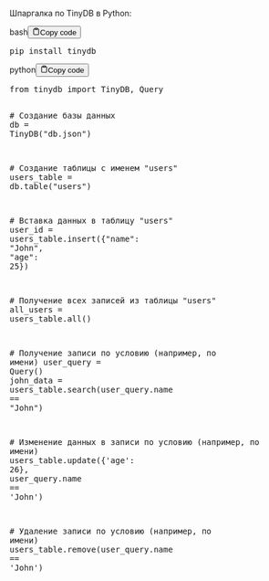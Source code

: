 <p>Шпаргалка по TinyDB в Python:</p>
<div class="code-element"><div class="lang-line"><text>bash</text><button class="copy-button" id="code789b" onclick="copyCode(code789, code789b)"><svg stroke="currentColor" fill="none" stroke-width="2" viewBox="0 0 24 24" stroke-linecap="round" stroke-linejoin="round" class="h-4 w-4" height="1em" width="1em" xmlns="http://www.w3.org/2000/svg"><path d="M16 4h2a2 2 0 0 1 2 2v14a2 2 0 0 1-2 2H6a2 2 0 0 1-2-2V6a2 2 0 0 1 2-2h2"></path><rect x="8" y="2" width="8" height="4" rx="1" ry="1"></rect></svg><text>Copy code</text></button></div><div class="code" id="code789"><div class="highlight"><pre><span></span>pip<span class="w"> </span>install<span class="w"> </span>tinydb
</pre></div></div></div>

<div class="code-element"><div class="lang-line"><text>python</text><button class="copy-button" id="code790b" onclick="copyCode(code790, code790b)"><svg stroke="currentColor" fill="none" stroke-width="2" viewBox="0 0 24 24" stroke-linecap="round" stroke-linejoin="round" class="h-4 w-4" height="1em" width="1em" xmlns="http://www.w3.org/2000/svg"><path d="M16 4h2a2 2 0 0 1 2 2v14a2 2 0 0 1-2 2H6a2 2 0 0 1-2-2V6a2 2 0 0 1 2-2h2"></path><rect x="8" y="2" width="8" height="4" rx="1" ry="1"></rect></svg><text>Copy code</text></button></div><div class="code" id="code790"><div class="highlight"><pre><span></span><span class="kn">from</span> <span class="nn">tinydb</span> <span class="kn">import</span> <span class="n">TinyDB</span><span class="p">,</span> <span class="n">Query</span>

<span class="c1"># Создание базы данных</span>
<span class="n">db</span> <span class="o">=</span> <span class="n">TinyDB</span><span class="p">(</span><span class="s2">&quot;db.json&quot;</span><span class="p">)</span>

<span class="c1"># Создание таблицы с именем &quot;users&quot;</span>
<span class="n">users_table</span> <span class="o">=</span> <span class="n">db</span><span class="o">.</span><span class="n">table</span><span class="p">(</span><span class="s2">&quot;users&quot;</span><span class="p">)</span>

<span class="c1"># Вставка данных в таблицу &quot;users&quot;</span>
<span class="n">user_id</span> <span class="o">=</span> <span class="n">users_table</span><span class="o">.</span><span class="n">insert</span><span class="p">({</span><span class="s2">&quot;name&quot;</span><span class="p">:</span> <span class="s2">&quot;John&quot;</span><span class="p">,</span> <span class="s2">&quot;age&quot;</span><span class="p">:</span> <span class="mi">25</span><span class="p">})</span>

<span class="c1"># Получение всех записей из таблицы &quot;users&quot;</span>
<span class="n">all_users</span> <span class="o">=</span> <span class="n">users_table</span><span class="o">.</span><span class="n">all</span><span class="p">()</span>

<span class="c1"># Получение записи по условию (например, по имени)</span>
<span class="n">user_query</span> <span class="o">=</span> <span class="n">Query</span><span class="p">()</span>
<span class="n">john_data</span> <span class="o">=</span> <span class="n">users_table</span><span class="o">.</span><span class="n">search</span><span class="p">(</span><span class="n">user_query</span><span class="o">.</span><span class="n">name</span> <span class="o">==</span> <span class="s2">&quot;John&quot;</span><span class="p">)</span>

<span class="c1"># Изменение данных в записи по условию (например, по имени)</span>
<span class="n">users_table</span><span class="o">.</span><span class="n">update</span><span class="p">({</span><span class="s1">&#39;age&#39;</span><span class="p">:</span> <span class="mi">26</span><span class="p">},</span> <span class="n">user_query</span><span class="o">.</span><span class="n">name</span> <span class="o">==</span> <span class="s1">&#39;John&#39;</span><span class="p">)</span>

<span class="c1"># Удаление записи по условию (например, по имени)</span>
<span class="n">users_table</span><span class="o">.</span><span class="n">remove</span><span class="p">(</span><span class="n">user_query</span><span class="o">.</span><span class="n">name</span> <span class="o">==</span> <span class="s1">&#39;John&#39;</span><span class="p">)</span>
</pre></div></div></div>